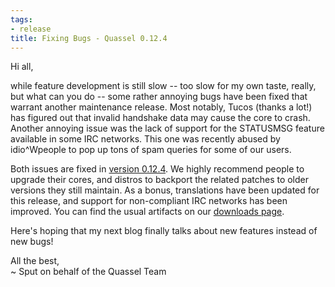 ```yaml
---
tags:
- release
title: Fixing Bugs - Quassel 0.12.4
---
```

Hi all,

while feature development is still slow -- too slow for my own taste, really, but what can you do -- some rather annoying bugs have been fixed that warrant another maintenance release. Most notably, Tucos (thanks a lot!) has figured out that invalid handshake data may cause the core to crash. Another annoying issue was the lack of support for the STATUSMSG feature available in some IRC networks. This one was recently abused by idio^Wpeople to pop up tons of spam queries for some of our users.

Both issues are fixed in <a href="/pub/quassel-0.12.4.tar.bz2">version 0.12.4</a>. We highly recommend people to upgrade their cores, and distros to backport the related patches to older versions they still maintain. As a bonus, translations have been updated for this release, and support for non-compliant IRC networks has been improved. You can find the usual artifacts on our <a href="/downloads">downloads page</a>.

Here's hoping that my next blog finally talks about new features instead of new bugs!

All the best,\
~ Sput on behalf of the Quassel Team
